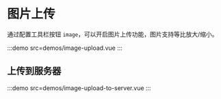 # 图片上传

通过配置工具栏按钮 `image`，可以开启图片上传功能，图片支持等比放大/缩小。

:::demo src=demos/image-upload.vue
:::

## 上传到服务器

:::demo src=demos/image-upload-to-server.vue
:::
